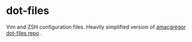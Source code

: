 # dot-files

Vim and ZSH configuration files. Heavily simplified version of [amacgregor dot-files repo](https://github.com/amacgregor/dot-files) .



